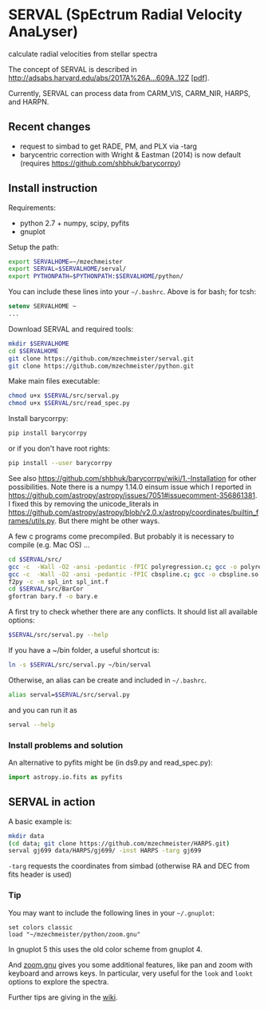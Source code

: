 # SERVAL (SpEctrum Radial Velocity AnaLyser)
calculate radial velocities from stellar spectra

The concept of SERVAL is described in http://adsabs.harvard.edu/abs/2017A%26A...609A..12Z [[pdf](https://www.aanda.org/articles/aa/pdf/2018/01/aa31483-17.pdf)].

Currently, SERVAL can process data from CARM_VIS, CARM_NIR, HARPS, and HARPN.

## Recent changes
* request to simbad to get RADE, PM, and PLX via -targ
* barycentric correction with Wright & Eastman (2014) is now default (requires https://github.com/shbhuk/barycorrpy)

## Install instruction

Requirements:
- python 2.7 + numpy, scipy, pyfits
- gnuplot

Setup the path:
```bash
export SERVALHOME=~/mzechmeister
export SERVAL=$SERVALHOME/serval/
export PYTHONPATH=$PYTHONPATH:$SERVALHOME/python/
```
You can include these lines into your `~/.bashrc`.
Above is for bash; for tcsh:
```tcsh
setenv SERVALHOME ~
...
```

Download SERVAL and required tools:
```bash
mkdir $SERVALHOME
cd $SERVALHOME
git clone https://github.com/mzechmeister/serval.git
git clone https://github.com/mzechmeister/python.git
```

Make main files executable:
```bash
chmod u+x $SERVAL/src/serval.py
chmod u+x $SERVAL/src/read_spec.py
```

Install barycorrpy:
```bash
pip install barycorrpy
```
or if you don't have root rights:
```bash
pip install --user barycorrpy
```
See also https://github.com/shbhuk/barycorrpy/wiki/1.-Installation for other possibilities.
Note there is a numpy 1.14.0 einsum issue which I reported in https://github.com/astropy/astropy/issues/7051#issuecomment-356861381. I fixed this by removing the unicode_literals in https://github.com/astropy/astropy/blob/v2.0.x/astropy/coordinates/builtin_frames/utils.py. But there might be other ways.

A few c programs come precompiled. But probably it is necessary to compile (e.g. Mac OS) ...
```bash
cd $SERVAL/src/
gcc -c  -Wall -O2 -ansi -pedantic -fPIC polyregression.c; gcc -o polyregression.so -shared polyregression.o
gcc -c  -Wall -O2 -ansi -pedantic -fPIC cbspline.c; gcc -o cbspline.so -shared cbspline.o
f2py -c -m spl_int spl_int.f
cd $SERVAL/src/BarCor
gfortran bary.f -o bary.e
```

A first try to check whether there are any conflicts. It should list all available options:
```bash
$SERVAL/src/serval.py --help
```

If you have a ~/bin folder, a useful shortcut is:
```bash
ln -s $SERVAL/src/serval.py ~/bin/serval
```
Otherwise, an alias can be create and included in `~/.bashrc`.
```bash
alias serval=$SERVAL/src/serval.py
```
and you can run it as
```bash
serval --help
```

### Install problems and solution

An alternative to pyfits might be (in ds9.py and read_spec.py):
```python
import astropy.io.fits as pyfits
```

## SERVAL in action

A basic example is:
```bash
mkdir data
(cd data; git clone https://github.com/mzechmeister/HARPS.git)
serval gj699 data/HARPS/gj699/ -inst HARPS -targ gj699
```

`-targ` requests the coordinates from simbad (otherwise RA and DEC from fits header is used)

### Tip

You may want to include the following lines in your `~/.gnuplot`:
```
set colors classic
load "~/mzechmeister/python/zoom.gnu"
```
In gnuplot 5 this uses the old color scheme from gnuplot 4.

And [zoom.gnu](https://github.com/mzechmeister/python/blob/master/zoom.gnu) gives you some additional features, like pan and zoom with keyboard and arrows keys. In particular, very useful for the `look` and `lookt` options to explore the spectra.


Further tips are giving in the [wiki](../../wiki/).
